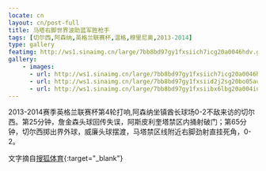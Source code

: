 ```yaml
---
locate: cn
layout: cn/post-full
title: 马塔右脚世界波助蓝军胜枪手
tags: [切尔西,阿森纳,英格兰联赛杯,温格,穆里尼奥,2013-2014]
type: gallery
featimg: http://ws1.sinaimg.cn/large/7bb8bd97gy1fxsiich7icg20a0046hdv.gif
gallery:
    - images:
      - url: http://ws1.sinaimg.cn/large/7bb8bd97gy1fxsiich7icg20a0046hdv.gif
      - url: http://ws1.sinaimg.cn/large/7bb8bd97gy1fxsiid2j2sg20bo05au0y.gif
      - url: http://ws1.sinaimg.cn/large/7bb8bd97gy1fxsiibx6lbg20a004iu0z.gif
---
```


2013-2014赛季英格兰联赛杯第4轮打响,阿森纳坐镇酋长球场0-2不敌来访的切尔西。第25分钟，詹金森头球回传失误，阿斯皮利奎塔禁区内捅射破门；第65分钟，切尔西掷出界外球，威廉头球摆渡，马塔禁区线附近右脚劲射直挂死角，0-2。

文字摘自[搜狐体育](http://sports.sohu.com/20131030/n389189600.shtml){:target="_blank"}